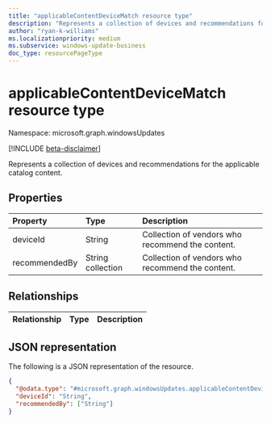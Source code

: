```yaml
---
title: "applicableContentDeviceMatch resource type"
description: "Represents a collection of devices and recommendations for the applicable catalog content."
author: "ryan-k-williams"
ms.localizationpriority: medium
ms.subservice: windows-update-business
doc_type: resourcePageType
---
```


# applicableContentDeviceMatch resource type

Namespace: microsoft.graph.windowsUpdates

[!INCLUDE [beta-disclaimer](../../includes/beta-disclaimer.md)]

Represents a collection of devices and recommendations for the applicable catalog content.

## Properties
| Property      | Type              | Description                                      |
|:--------------|:------------------|:-------------------------------------------------|
| deviceId | String  | Collection of vendors who recommend the content. |
| recommendedBy | String collection | Collection of vendors who recommend the content. |

## Relationships
| Relationship | Type                                             | Description                                      |
|:-------------|:-------------------------------------------------|:-------------------------------------------------|

## JSON representation
The following is a JSON representation of the resource.
<!-- {
  "blockType": "resource",
  "@odata.type": "microsoft.graph.windowsUpdates.applicableContentDeviceMatch", 
  "keyProperty": "deviceId"
}
-->
``` json
{
  "@odata.type": "#microsoft.graph.windowsUpdates.applicableContentDeviceMatch",
  "deviceId": "String",
  "recommendedBy": ["String"]
}
```
